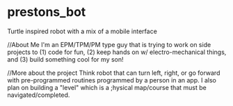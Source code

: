 # prestons_bot
Turtle inspired robot with a mix of a mobile interface

//About Me
I'm an EPM/TPM/PM type guy that is trying to work on side projects to (1) code for fun, (2) keep hands on w/ electro-mechanical things,  and (3) build something cool for my son!

//More about the project
Think robot that can turn left, right, or go forward with pre-programmed routines programmed by a person in an app. I also plan on building a "level" which is a ;hysical map/course that must be navigated/completed.
